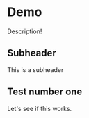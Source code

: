 # Demo

Description!

## Subheader

This is a subheader

## Test number one

Let's see if this works.